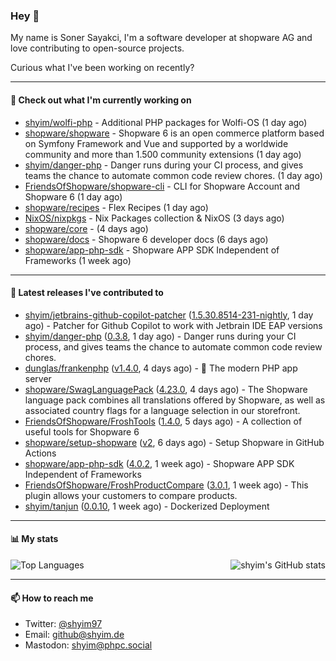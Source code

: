 ### Hey 👋

My name is Soner Sayakci, I'm a software developer at shopware AG and love contributing to open-source projects.

Curious what I've been working on recently?

---

#### 👷 Check out what I'm currently working on

- [shyim/wolfi-php](https://github.com/shyim/wolfi-php) - Additional PHP packages for Wolfi-OS (1 day ago)
- [shopware/shopware](https://github.com/shopware/shopware) - Shopware 6 is an open commerce platform based on Symfony Framework and Vue and supported by a worldwide community and more than 1.500 community extensions (1 day ago)
- [shyim/danger-php](https://github.com/shyim/danger-php) - Danger runs during your CI process, and gives teams the chance to automate common code review chores. (1 day ago)
- [FriendsOfShopware/shopware-cli](https://github.com/FriendsOfShopware/shopware-cli) - CLI for Shopware Account and Shopware 6 (1 day ago)
- [shopware/recipes](https://github.com/shopware/recipes) - Flex Recipes (1 day ago)
- [NixOS/nixpkgs](https://github.com/NixOS/nixpkgs) - Nix Packages collection &amp; NixOS (3 days ago)
- [shopware/core](https://github.com/shopware/core) -  (4 days ago)
- [shopware/docs](https://github.com/shopware/docs) - Shopware 6 developer docs (6 days ago)
- [shopware/app-php-sdk](https://github.com/shopware/app-php-sdk) - Shopware APP SDK Independent of Frameworks (1 week ago)

---

#### 🔭 Latest releases I've contributed to

- [shyim/jetbrains-github-copilot-patcher](https://github.com/shyim/jetbrains-github-copilot-patcher) ([1.5.30.8514-231-nightly](https://github.com/shyim/jetbrains-github-copilot-patcher/releases/tag/1.5.30.8514-231-nightly), 1 day ago) - Patcher for Github Copilot to work with Jetbrain IDE EAP versions
- [shyim/danger-php](https://github.com/shyim/danger-php) ([0.3.8](https://github.com/shyim/danger-php/releases/tag/0.3.8), 1 day ago) - Danger runs during your CI process, and gives teams the chance to automate common code review chores.
- [dunglas/frankenphp](https://github.com/dunglas/frankenphp) ([v1.4.0](https://github.com/dunglas/frankenphp/releases/tag/v1.4.0), 4 days ago) - 🧟 The modern PHP app server
- [shopware/SwagLanguagePack](https://github.com/shopware/SwagLanguagePack) ([4.23.0](https://github.com/shopware/SwagLanguagePack/releases/tag/4.23.0), 4 days ago) - The Shopware language pack combines all translations offered by Shopware, as well as associated country flags for a language selection in our storefront.
- [FriendsOfShopware/FroshTools](https://github.com/FriendsOfShopware/FroshTools) ([1.4.0](https://github.com/FriendsOfShopware/FroshTools/releases/tag/1.4.0), 5 days ago) - A collection of useful tools for Shopware 6
- [shopware/setup-shopware](https://github.com/shopware/setup-shopware) ([v2](https://github.com/shopware/setup-shopware/releases/tag/v2), 6 days ago) - Setup Shopware in GitHub Actions
- [shopware/app-php-sdk](https://github.com/shopware/app-php-sdk) ([4.0.2](https://github.com/shopware/app-php-sdk/releases/tag/4.0.2), 1 week ago) - Shopware APP SDK Independent of Frameworks
- [FriendsOfShopware/FroshProductCompare](https://github.com/FriendsOfShopware/FroshProductCompare) ([3.0.1](https://github.com/FriendsOfShopware/FroshProductCompare/releases/tag/3.0.1), 1 week ago) - This plugin allows your customers to compare products.
- [shyim/tanjun](https://github.com/shyim/tanjun) ([0.0.10](https://github.com/shyim/tanjun/releases/tag/0.0.10), 1 week ago) - Dockerized Deployment

---

#### 📊 My stats

<img align="right" alt="shyim's GitHub stats" src="https://github-readme-stats.vercel.app/api?username=shyim&count_private=1&show_icons=true&" />

![Top Languages](https://github-readme-stats.vercel.app/api/top-langs/?username=shyim)

---

#### 📫 How to reach me

- Twitter: [@shyim97](https://twitter.com/shyim97)
- Email: [github@shyim.de](mailto://github@shyim.de)
- Mastodon: <a rel="me" href="https://phpc.social/@shyim">shyim@phpc.social</a>
